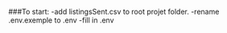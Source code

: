 ###To start:
-add listingsSent.csv to root projet folder.
-rename .env.exemple to .env
-fill in .env